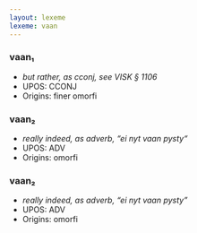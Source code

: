 ```yaml
---
layout: lexeme
lexeme: vaan
---
```


###  vaan₁

* _but rather, as cconj, see VISK § 1106_
* UPOS:  CCONJ
* Origins: finer omorfi 


###  vaan₂

* _really indeed, as adverb, “ei nyt vaan pysty“_
* UPOS:  ADV
* Origins: omorfi 


###  vaan₂

* _really indeed, as adverb, “ei nyt vaan pysty”_
* UPOS:  ADV
* Origins: omorfi 

